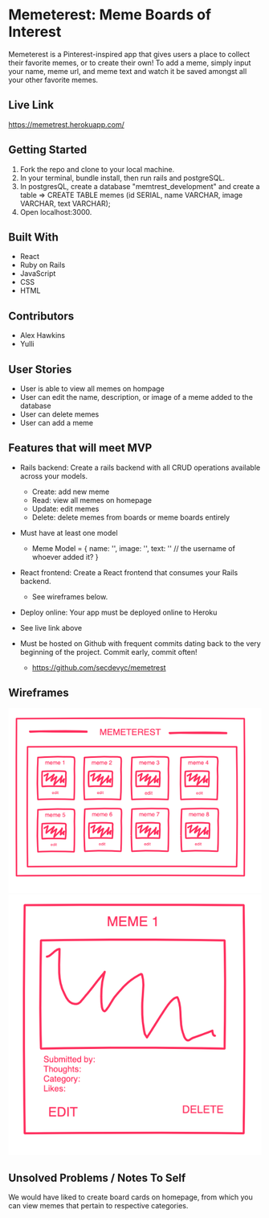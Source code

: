 # Memeterest: Meme Boards of Interest
Memeterest is a Pinterest-inspired app that gives users a place to collect their favorite memes, or to create their own! To add a meme, simply input your name, meme url, and meme text and watch it be saved amongst all your other favorite memes.

## Live Link
https://memetrest.herokuapp.com/

## Getting Started
1. Fork the repo and clone to your local machine.
2. In your terminal, bundle install, then run rails and postgreSQL.
3. In postgresQL, create a database "memtrest_development" and create a table => CREATE TABLE memes (id SERIAL, name VARCHAR, image VARCHAR, text VARCHAR);
3. Open localhost:3000.

## Built With
- React
- Ruby on Rails
- JavaScript
- CSS
- HTML

## Contributors
- Alex Hawkins
- Yulli

## User Stories
- User is able to view all memes on hompage
- User can edit the name, description, or image of a meme added to the database
- User can delete memes
- User can add a meme

## Features that will meet MVP
- Rails backend: Create a rails backend with all CRUD operations available across your models.
  - Create: add new meme
  - Read: view all memes on homepage
  - Update: edit memes
  - Delete: delete memes from boards or meme boards entirely
- Must have at least one model
  - Meme Model = {
      name: '',
      image: '',
      text: '' // the username of whoever added it?
  }

- React frontend: Create a React frontend that consumes your Rails backend.
  - See wireframes below.
- Deploy online: Your app must be deployed online to Heroku
 - See live link above
- Must be hosted on Github with frequent commits dating back to the very beginning of the project. Commit early, commit often!
  - https://github.com/secdevyc/memetrest

## Wireframes
![Wireframe 1](wireframes/wireframe1.png)
![Wireframe 2](wireframes/wireframe2.png)

## Unsolved Problems / Notes To Self
We would have liked to create board cards on homepage, from which you can view memes that pertain to respective categories.
